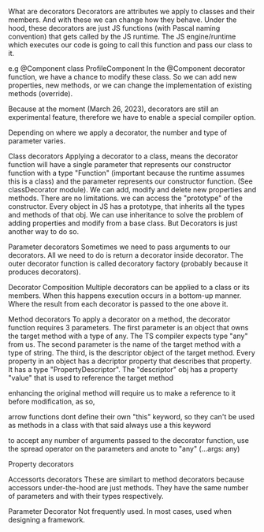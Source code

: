 What are decorators
Decorators are attributes we apply to classes and their members. And with these we can change how they behave.
Under the hood, these decorators are just JS functions (with Pascal naming convention) that gets called by the JS runtime. 
The JS engine/runtime which executes our code is going to call this function and pass our class to it.

e.g 
@Component
class ProfileComponent
In the @Component decorator function, we have a chance to modify these class.
So we can add new properties, new methods, or we can change the implementation of existing methods (override).

Because at the moment (March 26, 2023), decorators are still an experimental feature, therefore we have to enable
a special compiler option.

Depending on where we apply a decorator, the number and type of parameter varies.

Class decorators
Applying a decorator to a class, means the decorator function will have a single parameter that represents our constructor function with a type "Function" (important because the runtime assumes this is a class) and the parameter represents our constructor function.
(See classDecorator module).
We can add, modify and delete new properties and methods. There are no limitations.
we can access the "prototype" of the constructor. Every object in JS has a prototype, that inherits all the types and methods of that obj.
We can use inheritance to solve the problem of adding properties and modify from a base class. But Decorators is just another way to do so.

Parameter decorators
Sometimes we need to pass arguments to our decorators. All we need to do is return a decorator inside decorator.
The outer decorator function is called decoratory factory (probably because it produces decorators).

Decorator Composition
Multiple decorators can be applied to a class or its members.
When this happens execution occurs in a bottom-up manner. Where the result from each decorator is passed to the one above it.

Method decorators
To apply a decorator on a method, the decorator function requires 3 parameters.
The first parameter is an object that owns the target method with a type of any. The TS compiler expects type "any" from us.
The second parameter is the name of the target method with a type of string.
The third, is the descriptor object of the target method. Every property in an object has a decriptor property that describes that property. It has a type "PropertyDescriptor".
The "descriptor" obj has a property "value" that is used to reference the target method

enhancing the original method will require us to make a reference to it before modification, as so,

arrow functions dont define their own "this" keyword, so they can't be used as methods in a class
with that said always use a this keyword

to accept any number of arguments passed to the decorator function, use the spread operator on the parameters
and anote to "any" (...args: any)

Property decorators

Accessorts decorators
These are similart to method decorators because accessors under-the-hood are just methods.
They have the same number of parameters and with their types respectively.

Parameter Decorator
Not frequently used. In most cases, used when designing a framework.
